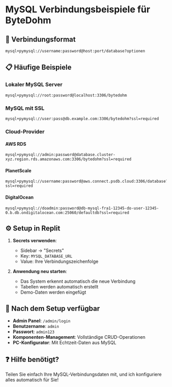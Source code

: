 # MySQL Verbindungsbeispiele für ByteDohm

## 🔗 Verbindungsformat
```
mysql+pymysql://username:password@host:port/database?optionen
```

## 📋 Häufige Beispiele

### Lokaler MySQL Server
```
mysql+pymysql://root:password@localhost:3306/bytedohm
```

### MySQL mit SSL
```
mysql+pymysql://user:pass@db.example.com:3306/bytedohm?ssl=required
```

### Cloud-Provider

#### AWS RDS
```
mysql+pymysql://admin:password@database.cluster-xyz.region.rds.amazonaws.com:3306/bytedohm?ssl=required
```

#### PlanetScale
```
mysql+pymysql://username:password@aws.connect.psdb.cloud:3306/database?ssl=required
```

#### DigitalOcean
```
mysql+pymysql://doadmin:password@db-mysql-fra1-12345-do-user-12345-0.b.db.ondigitalocean.com:25060/defaultdb?ssl=required
```

## ⚙️ Setup in Replit

1. **Secrets verwenden**:
   - Sidebar → "Secrets"
   - Key: `MYSQL_DATABASE_URL`
   - Value: Ihre Verbindungszeichenfolge

2. **Anwendung neu starten**:
   - Das System erkennt automatisch die neue Verbindung
   - Tabellen werden automatisch erstellt
   - Demo-Daten werden eingefügt

## 🎯 Nach dem Setup verfügbar

- **Admin Panel**: `/admin/login`
- **Benutzername**: `admin`
- **Passwort**: `admin123`
- **Komponenten-Management**: Vollständige CRUD-Operationen
- **PC-Konfigurator**: Mit Echtzeit-Daten aus MySQL

## ❓ Hilfe benötigt?

Teilen Sie einfach Ihre MySQL-Verbindungsdaten mit, und ich konfiguriere alles automatisch für Sie!